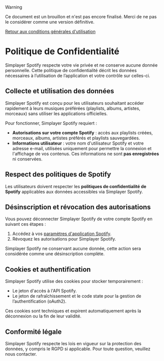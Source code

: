 > [!WARNING]
> Ce document est un brouillon et n'est pas encore finalisé. Merci de ne pas le considérer comme une version définitive.

[Retour aux conditions générales d'utilisation](./TOS.fr.md)

# Politique de Confidentialité

Simplayer Spotify respecte votre vie privée et ne conserve aucune donnée personnelle. Cette politique de confidentialité décrit les données nécessaires à l’utilisation de l’application et votre contrôle sur celles-ci.

## Collecte et utilisation des données

Simplayer Spotify est conçu pour les utilisateurs souhaitant accéder rapidement à leurs musiques préférées (playlists, albums, artistes, morceaux) sans utiliser les applications officielles.

Pour fonctionner, Simplayer Spotify requiert :

- **Autorisations sur votre compte Spotify** : accès aux playlists créées, morceaux, albums, artistes préférés et playlists sauvegardées.
- **Informations utilisateur** : votre nom d'utilisateur Spotify et votre adresse e-mail, utilisées uniquement pour permettre la connexion et l'affichage de vos contenus. Ces informations ne sont **pas enregistrées** ni conservées.

## Respect des politiques de Spotify

Les utilisateurs doivent respecter les **politiques de confidentialité de Spotify** applicables aux données accessibles via Simplayer Spotify.

## Désinscription et révocation des autorisations

Vous pouvez déconnecter Simplayer Spotify de votre compte Spotify en suivant ces étapes :

1. Accédez à vos [paramètres d'application Spotify](https://www.spotify.com/fr/account/apps/).
2. Révoquez les autorisations pour Simplayer Spotify.

Simplayer Spotify ne conservant aucune donnée, cette action sera considérée comme une désinscription complète.

## Cookies et authentification

Simplayer Spotify utilise des cookies pour stocker temporairement :

- Le jeton d'accès à l'API Spotify.
- Le jeton de rafraîchissement et le code state pour la gestion de l’authentification (oAuth2).

Ces cookies sont techniques et expirent automatiquement après la déconnexion ou la fin de leur validité.

## Conformité légale

Simplayer Spotify respecte les lois en vigueur sur la protection des données, y compris le RGPD si applicable. Pour toute question, veuillez nous contacter.
